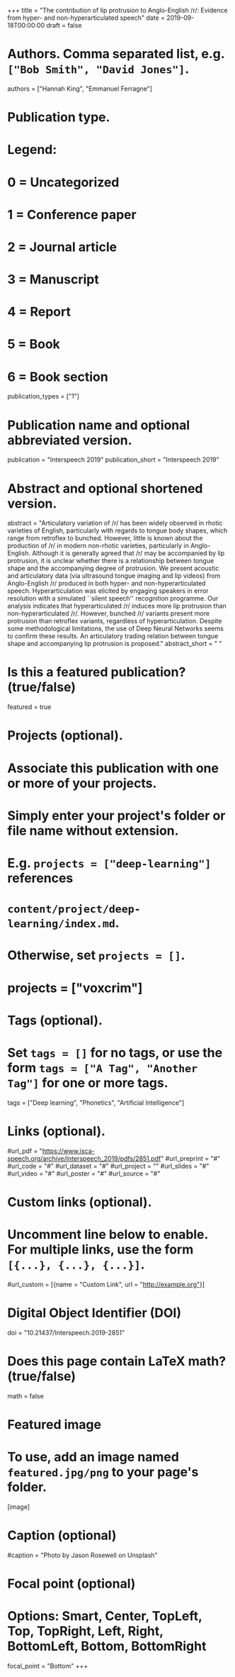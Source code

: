 +++
title = "The contribution of lip protrusion to Anglo-English /r/: Evidence from hyper- and non-hyperarticulated speech"
date = 2019-09-18T00:00:00
draft = false

# Authors. Comma separated list, e.g. `["Bob Smith", "David Jones"]`.
authors = ["Hannah King", "Emmanuel Ferragne"]

# Publication type.
# Legend:
# 0 = Uncategorized
# 1 = Conference paper
# 2 = Journal article
# 3 = Manuscript
# 4 = Report
# 5 = Book
# 6 = Book section
publication_types = ["1"]

# Publication name and optional abbreviated version.
publication = "Interspeech 2019"
publication_short = "Interspeech 2019"

# Abstract and optional shortened version.
abstract = "Articulatory variation of /r/ has been widely observed in rhotic varieties of English, particularly with regards to tongue body shapes, which range from retroflex to bunched. However, little is known about the production of /r/ in modern non-rhotic varieties, particularly in Anglo-English. Although it is generally agreed that /r/ may be accompanied by lip protrusion, it is unclear whether there is a relationship between tongue shape and the accompanying degree of protrusion. We present acoustic and articulatory data (via ultrasound tongue imaging and lip videos) from Anglo-English /r/ produced in both hyper- and non-hyperarticulated speech. Hyperarticulation was elicited by engaging speakers in error resolution with a simulated ``silent speech'' recognition programme. Our analysis indicates that hyperarticulated /r/ induces more lip protrusion than non-hyperarticulated /r/. However, bunched /r/ variants present more protrusion than retroflex variants, regardless of hyperarticulation. Despite some methodological limitations, the use of Deep Neural Networks seems to confirm these results. An articulatory trading relation between tongue shape and accompanying lip protrusion is proposed." 
abstract_short = " "

# Is this a featured publication? (true/false)
featured = true

# Projects (optional).
#   Associate this publication with one or more of your projects.
#   Simply enter your project's folder or file name without extension.
#   E.g. `projects = ["deep-learning"]` references 
#   `content/project/deep-learning/index.md`.
#   Otherwise, set `projects = []`.
# projects = ["voxcrim"]

# Tags (optional).
#   Set `tags = []` for no tags, or use the form `tags = ["A Tag", "Another Tag"]` for one or more tags.
tags = ["Deep learning", "Phonetics", "Artificial Intelligence"]

# Links (optional).
#url_pdf = "https://www.isca-speech.org/archive/Interspeech_2019/pdfs/2851.pdf"
#url_preprint = "#"
#url_code = "#"
#url_dataset = "#"
#url_project = ""
#url_slides = "#"
#url_video = "#"
#url_poster = "#"
#url_source = "#"

# Custom links (optional).
#   Uncomment line below to enable. For multiple links, use the form `[{...}, {...}, {...}]`.
#url_custom = [{name = "Custom Link", url = "http://example.org"}]

# Digital Object Identifier (DOI)
doi = "10.21437/Interspeech.2019-2851"

# Does this page contain LaTeX math? (true/false)
math = false

# Featured image
# To use, add an image named `featured.jpg/png` to your page's folder. 
[image]
  # Caption (optional)
  #caption = "Photo by Jason Rosewell on Unsplash"

  # Focal point (optional)
  # Options: Smart, Center, TopLeft, Top, TopRight, Left, Right, BottomLeft, Bottom, BottomRight
  focal_point = "Bottom"
+++
